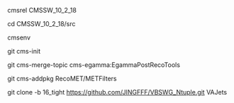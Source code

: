 cmsrel CMSSW_10_2_18

cd CMSSW_10_2_18/src

cmsenv

git cms-init

git cms-merge-topic cms-egamma:EgammaPostRecoTools

git cms-addpkg RecoMET/METFilters

git clone -b 16_tight https://github.com/JINGFFF/VBSWG_Ntuple.git VAJets
